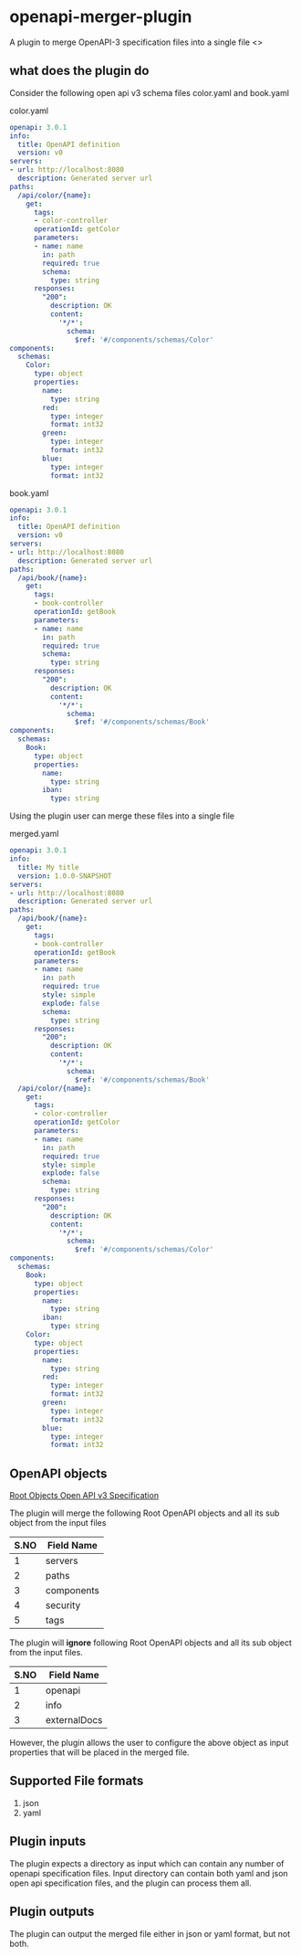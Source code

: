 # openapi-merger-plugin
A plugin to merge OpenAPI-3 specification files into a single file <<name>>

what does the plugin do
------------------

Consider the following open api v3 schema files color.yaml and book.yaml

color.yaml
```yaml
openapi: 3.0.1
info:
  title: OpenAPI definition
  version: v0
servers:
- url: http://localhost:8080
  description: Generated server url
paths:
  /api/color/{name}:
    get:
      tags:
      - color-controller
      operationId: getColor
      parameters:
      - name: name
        in: path
        required: true
        schema:
          type: string
      responses:
        "200":
          description: OK
          content:
            '*/*':
              schema:
                $ref: '#/components/schemas/Color'
components:
  schemas:
    Color:
      type: object
      properties:
        name:
          type: string
        red:
          type: integer
          format: int32
        green:
          type: integer
          format: int32
        blue:
          type: integer
          format: int32
``` 

book.yaml
```yaml
openapi: 3.0.1
info:
  title: OpenAPI definition
  version: v0
servers:
- url: http://localhost:8080
  description: Generated server url
paths:
  /api/book/{name}:
    get:
      tags:
      - book-controller
      operationId: getBook
      parameters:
      - name: name
        in: path
        required: true
        schema:
          type: string
      responses:
        "200":
          description: OK
          content:
            '*/*':
              schema:
                $ref: '#/components/schemas/Book'
components:
  schemas:
    Book:
      type: object
      properties:
        name:
          type: string
        iban:
          type: string
```

Using the plugin user can merge these files into a single file

merged.yaml
```yaml
openapi: 3.0.1
info:
  title: My title
  version: 1.0.0-SNAPSHOT
servers:
- url: http://localhost:8080
  description: Generated server url
paths:
  /api/book/{name}:
    get:
      tags:
      - book-controller
      operationId: getBook
      parameters:
      - name: name
        in: path
        required: true
        style: simple
        explode: false
        schema:
          type: string
      responses:
        "200":
          description: OK
          content:
            '*/*':
              schema:
                $ref: '#/components/schemas/Book'
  /api/color/{name}:
    get:
      tags:
      - color-controller
      operationId: getColor
      parameters:
      - name: name
        in: path
        required: true
        style: simple
        explode: false
        schema:
          type: string
      responses:
        "200":
          description: OK
          content:
            '*/*':
              schema:
                $ref: '#/components/schemas/Color'
components:
  schemas:
    Book:
      type: object
      properties:
        name:
          type: string
        iban:
          type: string
    Color:
      type: object
      properties:
        name:
          type: string
        red:
          type: integer
          format: int32
        green:
          type: integer
          format: int32
        blue:
          type: integer
          format: int32
``` 
OpenAPI objects
----------------

[Root Objects Open API v3 Specification](https://github.com/OAI/OpenAPI-Specification/blob/master/versions/3.0.3.md#openapi-object)

The plugin will merge the following Root OpenAPI objects and all its sub object from the input files

| S.NO | Field Name | 
|------|------------|
| 1    | servers    |
| 2    | paths      |
| 3    | components |
| 4    | security   |
| 5    | tags       |

The plugin will **ignore** following Root OpenAPI objects and all its sub object from the input files.

| S.NO | Field Name   | 
|------|--------------|
| 1    | openapi      |
| 2    | info         |
| 3    | externalDocs |

However, the plugin allows the user to configure the above object as input properties that will be placed in the merged file.

Supported File formats
-------------------
1. json
2. yaml 

Plugin inputs
-------------
The plugin expects a directory as input which can contain any number of openapi specification files. Input directory can contain both yaml and json open api specification files, and the plugin can process them all.

Plugin outputs
-------------
The plugin can output the merged file either in json or yaml format, but not both.

 
